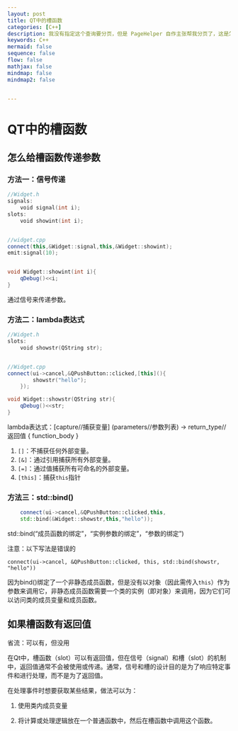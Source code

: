 ```yaml
---
layout: post
title: QT中的槽函数
categories: [C++]
description: 我没有指定这个查询要分页，但是 PageHelper 自作主张帮我分页了，这是怎么回事？
keywords: C++
mermaid: false
sequence: false
flow: false
mathjax: false
mindmap: false
mindmap2: false


---
```


# QT中的槽函数

## 怎么给槽函数传递参数

### 方法一：信号传递

```c++
//Widget.h
signals:
    void signal(int i);
slots:
    void showint(int i);


//widget.cpp
connect(this,&Widget::signal,this,&Widget::showint);
emit:signal(10);


void Widget::showint(int i){
    qDebug()<<i;
}
```

通过信号来传递参数。

### 方法二：lambda表达式

```c++
//Widget.h
slots:
    void showstr(QString str);


//Widget.cpp
connect(ui->cancel,&QPushButton::clicked,[this](){
        showstr("hello");
    });

void Widget::showstr(QString str){
    qDebug()<<str;
} 
```

lambda表达式：[capture//捕获变量] (parameters//参数列表) -> return_type//返回值 { function_body }

1. `[]`：不捕获任何外部变量。
2. `[&]`：通过引用捕获所有外部变量。
3. `[=]`：通过值捕获所有可命名的外部变量。
4. `[this]`：捕获`this`指针

### 方法三：std::bind()

```c++
    connect(ui->cancel,&QPushButton::clicked,this,
    std::bind(&Widget::showstr,this,"hello"));
```

std::bind(“成员函数的绑定”，“实例参数的绑定”，“参数的绑定”)

注意：以下写法是错误的

`connect(ui->cancel, &QPushButton::clicked, this, std::bind(showstr, "hello"))`

因为bind()绑定了一个非静态成员函数，但是没有以对象（因此需传入`this`）作为参数来调用它，非静态成员函数需要一个类的实例（即对象）来调用，因为它们可以访问类的成员变量和成员函数。

## 如果槽函数有返回值

省流：可以有，但没用

在Qt中，槽函数（slot）可以有返回值，但在信号（signal）和槽（slot）的机制中，返回值通常不会被使用或传递。通常，信号和槽的设计目的是为了响应特定事件和进行处理，而不是为了返回值。

在处理事件时想要获取某些结果，做法可以为：

1. 使用类内成员变量

2. 将计算或处理逻辑放在一个普通函数中，然后在槽函数中调用这个函数。
